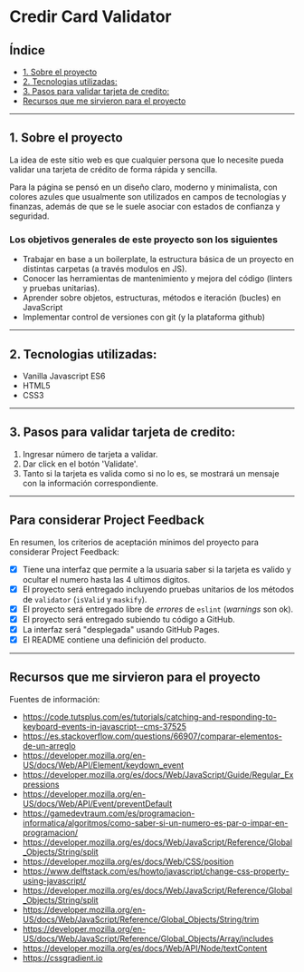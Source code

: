 # Credir Card Validator

## Índice

* [1. Sobre el proyecto](#1-Sobre-el-proyecto)
* [2. Tecnologias utilizadas:](#2-tecnologias-utilizadas)
* [3. Pasos para validar tarjeta de credito:](#3-pasos-para-validar-tarjeta-de-credito)
* [Recursos que me sirvieron para el proyecto](#recursos-que-me-sirvieron-para-el-proyecto)

***
  ## 1. Sobre el proyecto

  La idea de este sitio web es que cualquier persona que lo necesite
  pueda validar una tarjeta de crédito de forma rápida y sencilla.

  Para la página se pensó en un diseño claro, moderno y minimalista,
  con colores azules que usualmente son utilizados en campos de tecnologías
  y finanzas, además de que se le suele asociar con estados de confianza y seguridad.

  ### Los objetivos generales de este proyecto son los siguientes

  * Trabajar en base a un boilerplate, la estructura básica de un proyecto en
    distintas carpetas (a través modulos en JS).
  * Conocer las herramientas de mantenimiento y mejora del código (linters y
    pruebas unitarias).
  * Aprender sobre objetos, estructuras, métodos e iteración (bucles)
    en JavaScript
  * Implementar control de versiones con git (y la plataforma github)

***

  ## 2. Tecnologias utilizadas:
  * Vanilla Javascript ES6
  * HTML5
  * CSS3

***

  ## 3. Pasos para validar tarjeta de credito:
  1. Ingresar número de tarjeta a validar. 
  2. Dar click en el botón 'Validate'.
  3. Tanto si la tarjeta es valida como si no lo es, se mostrará un mensaje con la información correspondiente.

***

  ## Para considerar Project Feedback

  En resumen, los criterios de aceptación mínimos del proyecto para considerar
  Project Feedback:

  * [x] Tiene una interfaz que permite a la usuaria saber si la tarjeta es valido
    y ocultar el numero hasta las 4 ultimos digitos.
  * [x] El proyecto será entregado incluyendo pruebas unitarios de los métodos de
    `validator` (`isValid` y `maskify`).
  * [x] El proyecto será entregado libre de _errores_ de `eslint` (_warnings_ son ok).
  * [x] El proyecto será entregado subiendo tu código a GitHub.
  * [x] La interfaz será "desplegada" usando GitHub Pages.
  * [X] El README contiene una definición del producto.

***

## Recursos que me sirvieron para el proyecto

Fuentes de información:
* https://code.tutsplus.com/es/tutorials/catching-and-responding-to-keyboard-events-in-javascript--cms-37525
* https://es.stackoverflow.com/questions/66907/comparar-elementos-de-un-arreglo
* https://developer.mozilla.org/en-US/docs/Web/API/Element/keydown_event
* https://developer.mozilla.org/es/docs/Web/JavaScript/Guide/Regular_Expressions
* https://developer.mozilla.org/en-US/docs/Web/API/Event/preventDefault
* https://gamedevtraum.com/es/programacion-informatica/algoritmos/como-saber-si-un-numero-es-par-o-impar-en-programacion/
* https://developer.mozilla.org/es/docs/Web/JavaScript/Reference/Global_Objects/String/split
* https://developer.mozilla.org/es/docs/Web/CSS/position
* https://www.delftstack.com/es/howto/javascript/change-css-property-using-javascript/
* https://developer.mozilla.org/es/docs/Web/JavaScript/Reference/Global_Objects/String/split
* https://developer.mozilla.org/en-US/docs/Web/JavaScript/Reference/Global_Objects/String/trim
* https://developer.mozilla.org/en-US/docs/Web/JavaScript/Reference/Global_Objects/Array/includes
* https://developer.mozilla.org/es/docs/Web/API/Node/textContent
* https://cssgradient.io
